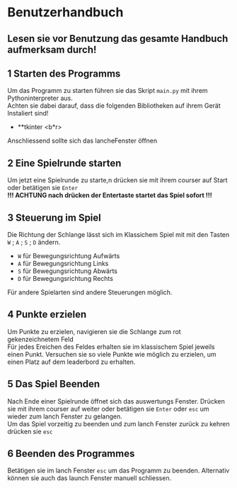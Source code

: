 # Benutzerhandbuch
Lesen sie vor Benutzung das gesamte Handbuch aufmerksam durch!
---

## 1 Starten des Programms 
Um das Programm zu starten führen sie das Skript `main.py` mit ihrem Pythoninterpreter aus. <br>
Achten sie dabei darauf, dass die folgenden Bibliotheken auf ihrem Gerät Instaliert sind!
- **tkinter <b*r>

Anschliessend sollte sich  das lancheFenster öffnen 
## 2 Eine Spielrunde starten
Um jetzt eine Spielrunde zu starte,n drücken sie  mit ihrem courser auf Start oder betätigen sie `Enter`<br>
**!!! ACHTUNG nach drücken der Entertaste startet das Spiel sofort !!!**
## 3 Steuerung im Spiel
Die Richtung der Schlange lässt sich im Klassichem Spiel mit mit den Tasten `W` ; `A` ; `S` ; `D` ändern. <br>
- `W` für Bewegungsrichtung Aufwärts
- `A` für Bewegungsrichtung Links
- `S` für Bewegungsrichtung Abwärts
- `D` für Bewegungsrichtung Rechts

Für andere Spielarten sind andere Steuerungen möglich.
## 4 Punkte erzielen
Um Punkte zu erzielen, navigieren sie die Schlange zum rot gekenzeichnetem Feld<br>
Für jedes Ereichen des Feldes erhalten sie im klassischem Spiel jeweils einen Punkt. Versuchen sie so viele Punkte wie möglich zu erzielen, um einen Platz auf dem leaderbord zu erhalten.
## 5 Das Spiel Beenden
Nach Ende einer Spielrunde öffnet sich das auswertungs Fenster. Drücken sie mit ihrem courser auf weiter oder betätigen sie `Enter` oder `esc` um wieder zum lanch Fenster zu gelangen.<br>
Um das Spiel vorzeitig zu beenden und zum lanch Fenster zurück zu kehren drücken sie `esc`<br>

## 6 Beenden des Programmes
Betätigen sie im lanch Fenster `esc` um das Programm zu beenden. Alternativ können sie auch das launch Fenster manuell schliessen.